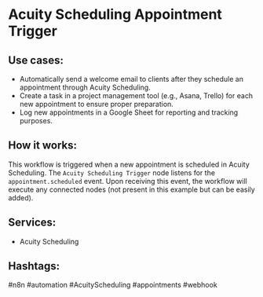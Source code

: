 # Acuity Scheduling Appointment Trigger

## Use cases:
- Automatically send a welcome email to clients after they schedule an appointment through Acuity Scheduling.
- Create a task in a project management tool (e.g., Asana, Trello) for each new appointment to ensure proper preparation.
- Log new appointments in a Google Sheet for reporting and tracking purposes.

## How it works:
This workflow is triggered when a new appointment is scheduled in Acuity Scheduling. The `Acuity Scheduling Trigger` node listens for the `appointment.scheduled` event.  Upon receiving this event, the workflow will execute any connected nodes (not present in this example but can be easily added).

## Services:
- Acuity Scheduling

## Hashtags:
#n8n #automation #AcuityScheduling #appointments #webhook
